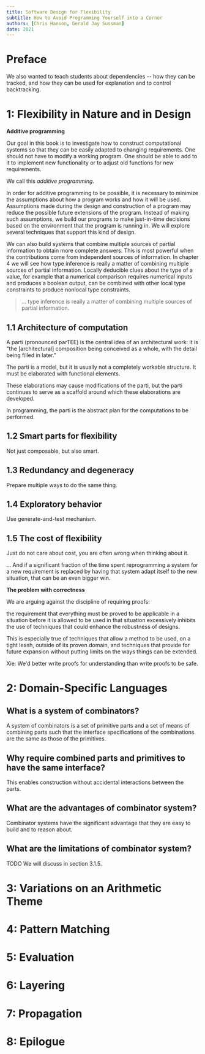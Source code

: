 ```yaml
---
title: Software Design for Flexibility
subtitle: How to Avoid Programming Yourself into a Corner
authors: [Chris Hanson, Gerald Jay Sussman]
date: 2021
---
```


# Preface

We also wanted to teach students about dependencies -- how they can be tracked,
and how they can be used for explanation and to control backtracking.

# 1: Flexibility in Nature and in Design

**Additive programming**

Our goal in this book is to investigate how to construct
computational systems so that they can be easily adapted to
changing requirements. One should not have to modify a working
program. One should be able to add to it to implement new
functionality or to adjust old functions for new requirements.

We call this *additive programming*.

In order for additive programming to be possible, it is necessary
to minimize the assumptions about how a program works and how
it will be used. Assumptions made during the design and
construction of a program may reduce the possible future
extensions of the program. Instead of making such assumptions, we
build our programs to make just-in-time decisions based on the
environment that the program is running in. We will explore several
techniques that support this kind of design.

We can also build systems that combine multiple sources of
partial information to obtain more complete answers. This is most
powerful when the contributions come from independent sources of
information. In chapter 4 we will see how type inference is really a
matter of combining multiple sources of partial information. Locally
deducible clues about the type of a value, for example that a
numerical comparison requires numerical inputs and produces a
boolean output, can be combined with other local type constraints
to produce nonlocal type constraints.

> ... type inference is really a matter of combining multiple sources of partial information.

## 1.1 Architecture of computation

A parti (pronounced parTEE) is the central idea of an architectural work:
it is "the [architectural] composition being conceived as a whole,
with the detail being filled in later."

The parti is a model, but it is usually not a completely workable structure.
It must be elaborated with functional elements.

These elaborations may cause modifications of the parti,
but the parti continues to serve as a scaffold
around which these elaborations are developed.

In programming, the parti is the abstract plan for the computations to be performed.

## 1.2 Smart parts for flexibility

Not just composable, but also smart.

## 1.3 Redundancy and degeneracy

Prepare multiple ways to do the same thing.

## 1.4 Exploratory behavior

Use generate-and-test mechanism.

## 1.5 The cost of flexibility

Just do not care about cost, you are often wrong when thinking about it.

... And if a significant fraction of the time spent reprogramming a system for a new requirement
is replaced by having that system adapt itself to the new situation,
that can be an even bigger win.

**The problem with correctness**

We are arguing against the discipline of requiring proofs:

the requirement that everything must be proved to be applicable in a
situation before it is allowed to be used in that situation excessively
inhibits the use of techniques that could enhance the robustness of designs.

This is especially true of techniques that allow a method to
be used, on a tight leash, outside of its proven domain, and
techniques that provide for future expansion without putting limits
on the ways things can be extended.

Xie: We'd better write proofs for understanding than write proofs to be safe.

# 2: Domain-Specific Languages

## What is a system of combinators?

A system of combinators is a set of primitive parts
and a set of means of combining parts such that
the interface specifications of the combinations
are the same as those of the primitives.

## Why require combined parts and primitives to have the same interface?

This enables construction without accidental interactions between the parts.

## What are the advantages of combinator system?

Combinator systems have the significant advantage that
they are easy to build and to reason about.

## What are the limitations of combinator system?

TODO We will discuss in section 3.1.5.

# 3: Variations on an Arithmetic Theme

# 4: Pattern Matching

# 5: Evaluation

# 6: Layering

# 7: Propagation

# 8: Epilogue
